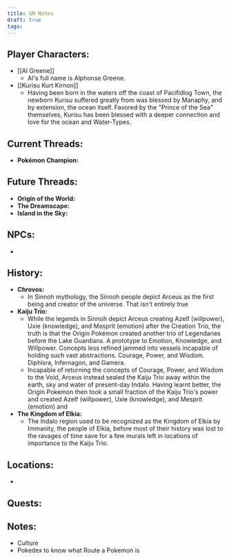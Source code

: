 ```yaml
---
title: GM Notes
draft: true
tags:
---
```

## Player Characters:
- [[Al Greene]]
	- Al's full name is Alphonse Greene.
- [[Kurisu Kurt Kirnon]]
	- Having been born in the waters off the coast of Pacifidlog Town, the newborn Kurisu suffered greatly from  was blessed by Manaphy, and by extension, the ocean itself. Favored by the "Prince of the Sea" themselves, Kurisu has been blessed with a deeper connection and love for the ocean and Water-Types. 

## Current Threads:
- **Pokémon Champion:** 

## Future Threads:
- **Origin of the World:** 
- **The Dreamscape:** 
- **Island in the Sky:** 

## NPCs:
- 

## History:
- **Chrovos:** 
	- In Sinnoh mythology, the Sinnoh people depict Arceus as the first being and creator of the universe. That isn't entirely true
- **Kaiju Trio:**
	- While the legends in Sinnoh depict Arceus creating Azelf (willpower), Uxie (knowledge), and Mesprit (emotion) after the Creation Trio, the truth is that the Origin Pokémon created another trio of Legendaries before the Lake Guardians. A prototype to Emotion, Knowledge, and Willpower. Concepts less refined jammed into vessels incapable of holding such vast abstractions. Courage, Power, and Wisdom. Diphisra, Infernagon, and Gamera.
	- Incapable of returning the concepts of Courage, Power, and Wisdom to the Void, Arceus instead sealed the Kaiju Trio away within the earth, sky and water of present-day Indalo. Having learnt better, the Origin Pokemon then took a small fraction of the Kaiju Trio's power and created Azelf (willpower), Uxie (knowledge), and Mesprit (emotion) and 
- **The Kingdom of Elkia:** 
	- The Indalo region used to be recognized as the Kingdom of Elkia by Immanity, the people of Elkia, before most of their history was lost to the ravages of time save for a few murals left in locations of importance to the Kaiju Trio.

## Locations:
- 

## Quests:


## Notes:
- Culture
- Pokedex to know what Route a Pokemon is 
